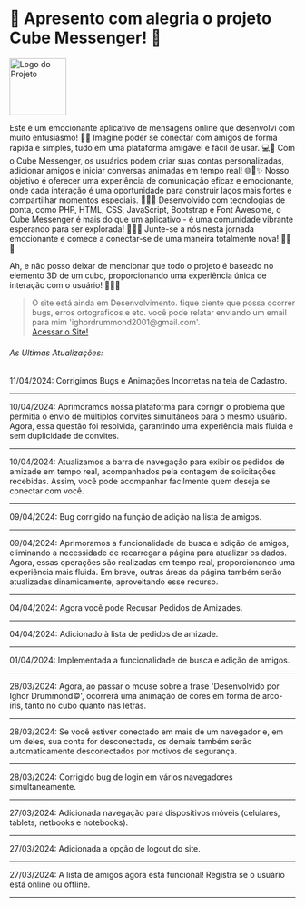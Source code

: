<H1>🌟 Apresento com alegria o projeto Cube Messenger! 🚀 </H1>
<img src="https://i.ibb.co/LNm2BV7/icone.png" alt="Logo do Projeto" width="100" height="100" align="center">
<P>
Este é um emocionante aplicativo de mensagens online que desenvolvi com muito entusiasmo! 💬✨ Imagine poder se conectar com amigos de forma rápida e simples, tudo em uma plataforma amigável e fácil de   usar. 💻💬 Com o Cube Messenger, os usuários podem criar suas contas personalizadas, adicionar amigos e iniciar conversas animadas em tempo real! 🌐💬✨ Nosso objetivo é oferecer uma experiência de comunicação eficaz e emocionante, onde cada interação é uma oportunidade para construir laços mais fortes e compartilhar momentos especiais. 🌟💬✨ Desenvolvido com tecnologias de ponta, como PHP, HTML, CSS, JavaScript, Bootstrap e Font Awesome, o Cube Messenger é mais do que um aplicativo - é uma comunidade vibrante esperando para ser explorada! 🌈💬✨ Junte-se a nós nesta jornada emocionante e comece a conectar-se de uma maneira totalmente nova! 🚀💬✨ 
</P>
<p>
  Ah, e não posso deixar de mencionar que todo o projeto é baseado no elemento 3D de um cubo, proporcionando uma experiência única de interação com o usuário! 🔄🔷✨
</p>
<blockquote cite="https://cubemensseger.000webhostapp.com/">
	O site está ainda em Desenvolvimento. fique ciente que possa ocorrer bugs, erros ortograficos e etc. você pode relatar enviando um email para mim 'ighordrummond2001@gmail.com'.<br>
	<a href="https://cubemensseger.000webhostapp.com/">Acessar o Site!</a>
</blockquote>
<h6> As Ultimas Atualizações:</h6>
								<time>11/04/2024</time>: Corrigimos Bugs e Animações Incorretas na tela de Cadastro.
								<hr>	
								<time>10/04/2024</time>: Aprimoramos nossa plataforma para corrigir o problema que permitia o envio de múltiplos convites simultâneos para o mesmo usuário. Agora, essa questão foi resolvida, 										garantindo uma experiência mais fluida e sem duplicidade de convites.
								<hr>									
								<time>10/04/2024</time>: Atualizamos a barra de navegação para exibir os pedidos de amizade em tempo real, acompanhados pela contagem de solicitações recebidas. Assim, você pode acompanhar facilmente 								quem deseja se conectar com você.
								<hr>
								<time>09/04/2024</time>: Bug corrigido na função de adição na lista de amigos.
								<hr>	
								<time>09/04/2024</time>: Aprimoramos a funcionalidade de busca e adição de amigos, eliminando a necessidade de recarregar a página para atualizar os dados. Agora, essas operações são realizadas em 									tempo real, proporcionando uma experiência mais fluida. 	Em breve, outras áreas da página também serão atualizadas dinamicamente, aproveitando esse recurso.
								<hr>
								<time>04/04/2024</time>: Agora você pode Recusar Pedidos de Amizades.
								<hr>
								<time>04/04/2024</time>: Adicionado à lista de pedidos de amizade.
								<hr>	
								<time>01/04/2024</time>: Implementada a funcionalidade de busca e adição de amigos.
								<hr>
								<time>28/03/2024</time>: Agora, ao passar o mouse sobre a frase 'Desenvolvido por Ighor Drummond©', ocorrerá uma animação de cores em forma de arco-íris, tanto no cubo quanto nas letras.
								<hr>							
								<time>28/03/2024</time>: Se você estiver conectado em mais de um navegador e, em um deles, sua conta for desconectada, os demais também serão automaticamente desconectados por motivos de segurança.
								<hr>
								<time>28/03/2024</time>: Corrigido bug de login em vários navegadores simultaneamente.
								<hr>															
								<time>27/03/2024</time>: Adicionada navegação para dispositivos móveis (celulares, tablets, netbooks e notebooks).
								<hr>								
								<time>27/03/2024</time>: Adicionada a opção de logout do site.
								<hr>
								<time>27/03/2024</time>: A lista de amigos agora está funcional! Registra se o usuário está online ou offline.
								<hr>								

																		

<!--
<h5 style="color: red">Importante! A versão do site pode não corresponder com a versão mais atual do GitHub além de apresentar bugs por questão do site ao qual hospeda a aplicação.</h5>
<h6>Para Acessar o Projeto, clique no link abaixo: </h6>
<A HREF='http://cubemensseger.x10.bz'>Acessar o Site</A>
<div style="text-align: center;">
  <h6 >Desenvolvido Por Ighor Drummond</h6>
</div>
-->
